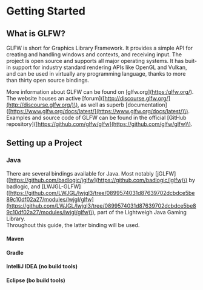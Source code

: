 # Getting Started

## What is GLFW?

GLFW is short for Graphics Library Framework. It provides a simple API for creating and handling windows and contexts, and receiving input. The project is open source and supports all major operating systems. It has buit-in support for industry standard rendering APIs like OpenGL and Vulkan, and can be used in virtually any programming language, thanks to more than thirty open source bindings.

More information about GLFW can be found on \[glfw.org\]\([https:/](https://www.glfw.org/)[glfw.org/](https://www.glfw.org/)\). The website houses an active \[forum\]\([http://discourse.glfw.org/](http://discourse.glfw.org/)\), as well as superb \[documentation\]\([https://www.glfw.org/docs/latest/](https://www.glfw.org/docs/latest/)\). Examples and source code of GLFW can be found in the official \[GitHub repository\]\([https://github.com/glfw/glfw](https://github.com/glfw/glfw)\).

## Setting up a Project

### Java

There are several bindings available for Java. Most notably \[jGLFW\]\([https://github.com/badlogic/jglfw](https://github.com/badlogic/jglfw)\) by badlogic, and \[LWJGL-GLFW\]\([https://github.com/LWJGL/lwjgl3/tree/0899574031d87639702dcbdce5be89c10df02a27/modules/lwjgl/glfw](https://github.com/LWJGL/lwjgl3/tree/0899574031d87639702dcbdce5be89c10df02a27/modules/lwjgl/glfw)\), part of the Lightweigh Java Gaming Library.  
Throughout this guide, the latter binding will be used.

#### Maven



#### Gradle



#### IntelliJ IDEA \(no build tools\)



#### Eclipse \(bo build tools\)



